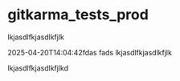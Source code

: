 # gitkarma_tests_prod

lkjasdlfkjasdlkfjlk

2025-04-20T14:04:42fdas
fads
lkjasdlfkjasdlkfjlk

lkjasdlfkjasdlkfjlkd
